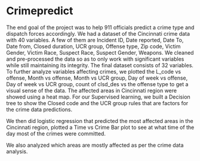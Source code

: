# Crimepredict
The end goal of the project was to help 911 officials predict a crime type and dispatch forces accordingly.
We had a dataset of the Cincinnati crime data with 40 variables. A few of them are Incident ID, Date reported, Date To, Date from, Closed duration, UCR group, Offense type, Zip code, Victim Gender, Victim Race, Suspect Race, Suspect Gender, Weapons.
We cleaned and pre-processed the data so as to only work with significant variables while still maintaining its integrity.
The final dataset consists of 32 variables. To further analyze variables affecting crimes, we plotted the L_code vs offense, Month vs offense, Month vs UCR group, Day of week vs offense, Day of week vs UCR group, count of clsd_des vs the offense type to get a visual sense of the data. The affected areas in Cincinnati region were showed using a heat map.
For our Supervised learning, we built a Decision tree to show the Closed code and the UCR group rules that are factors for the crime data predictions.

We then did logistic regression that predicted the most affected areas in the Cincinnati region, plotted a Time vs Crime Bar plot to see at what time of the day most of the crimes were committed.

We also analyzed which areas are mostly affected as per the crime data analysis.
